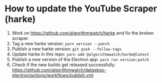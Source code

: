 # How to update the YouTube Scraper (harke)

1. Work on <https://github.com/algorithmwatch/harke> and fix the broken scraper.
2. Tag a new harke version: `yarn version --patch`
3. Publish a new harke version: `git push --follow-tags`
4. Update harke in this repo: `yarn add @algorithmwatch/harke@latest`
5. Publish a new version of the Electron app: `yarn run version:patch`
6. Check if the new builds get released successfully: <https://github.com/algorithmwatch/dataskop-electron/actions/workflows/publish.yml>
